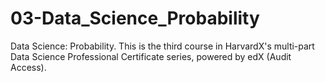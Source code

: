 # 03-Data_Science_Probability
Data Science: Probability. This is the third course in HarvardX's multi-part Data Science Professional Certificate series, powered by edX (Audit Access).
